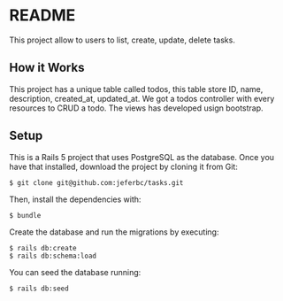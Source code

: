 # README

This project allow to users to list, create, update, delete tasks.

## How it Works

This project has a unique table called todos, this table store ID, name, description, created_at, updated_at. We got a todos controller with every resources to CRUD a todo. The views has developed usign bootstrap.

## Setup
This is a Rails 5 project that uses PostgreSQL as the database. Once you have that installed, download the project by cloning it from Git:
```
$ git clone git@github.com:jeferbc/tasks.git
```
Then, install the dependencies with:

```
$ bundle
```

Create the database and run the migrations by executing:

```
$ rails db:create
$ rails db:schema:load
```

You can seed the database running:

```
$ rails db:seed
```
